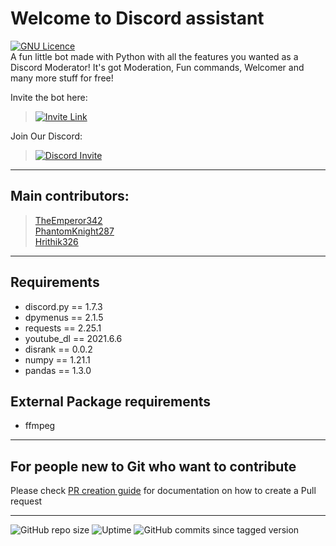 # Welcome to Discord assistant
[![GNU Licence](https://img.shields.io/badge/license-GNU-blue.svg?style=for-the-badge)](https://www.gnu.org/licenses/gpl-3.0.en.html)\
A fun little bot made with Python with all the features you wanted as a Discord Moderator! It's got Moderation, Fun commands, Welcomer and many more stuff for free!

Invite the bot here:
> [![Invite Link](https://img.shields.io/badge/Invite-Discord_Assistant-blue.svg?style=for-the-badge)](https://assistant.hackarmour.tech/)

Join Our Discord:
> [![Discord Invite](https://img.shields.io/badge/Discord-hackarmour-red.svg?style=for-the-badge&logo=discord)](https://discord.gg/mxHtj8q3c4)
___

## Main contributors:

> [TheEmperor342](https://github.com/TheEmperor342)\
> [PhantomKnight287](https://github.com/PhantomKnight287)\
> [Hrithik326](https://github.com/Hrithik326)
___

## Requirements
- discord.py == 1.7.3
- dpymenus == 2.1.5
- requests == 2.25.1
- youtube_dl == 2021.6.6
- disrank == 0.0.2
- numpy == 1.21.1
- pandas == 1.3.0

## External Package requirements
- ffmpeg
___
## For people new to Git who want to contribute
Please check [PR creation guide](https://thebirdie.codes/creating-a-pr-on-github) for documentation on how to create a Pull request

___

![GitHub repo size](https://img.shields.io/github/repo-size/itsmebirdie/discord-assistant?label=Docker%20build%20size)
![Uptime](https://img.shields.io/badge/Uptime-00.0%25-red)
![GitHub commits since tagged version](https://img.shields.io/github/commits-since/assistant/discord-assistant/v1.0.0?logo=python)
